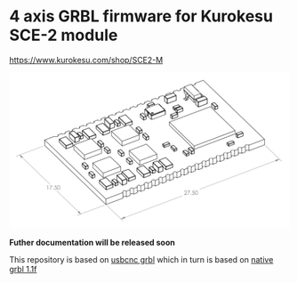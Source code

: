 # 4 axis GRBL firmware for Kurokesu SCE-2 module

https://www.kurokesu.com/shop/SCE2-M

![](doc/SCE2-M_2.png)

**Futher documentation will be released soon**


This repository is based on [usbcnc grbl](https://github.com/usbcnc/grbl) which in turn is based on [native grbl 1.1f](https://github.com/gnea/grbl)<br>
